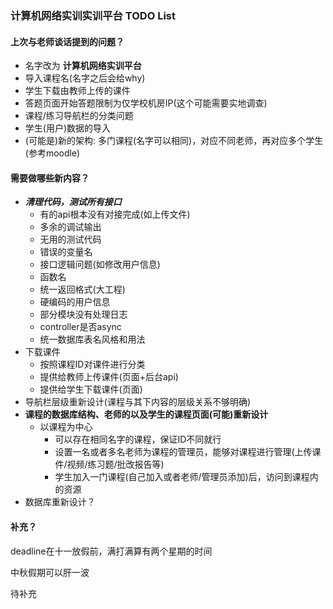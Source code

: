 ### 计算机网络实训实训平台 TODO List

#### 上次与老师谈话提到的问题？

- 名字改为 **计算机网络实训平台**
- 导入课程名(名字之后会给why)
- 学生下载由教师上传的课件
- 答题页面开始答题限制为仅学校机房IP(这个可能需要实地调查)
- 课程/练习导航栏的分类问题
- 学生(用户)数据的导入
- (可能是)新的架构: 多门课程(名字可以相同)，对应不同老师，再对应多个学生(参考moodle)

#### 需要做哪些新内容？

- ***清理代码，测试所有接口***
  - 有的api根本没有对接完成(如上传文件) 
  - 多余的调试输出
  - 无用的测试代码
  - 错误的变量名 
  - 接口逻辑问题(如修改用户信息)
  - 函数名
  - 统一返回格式(大工程)
  - 硬编码的用户信息
  - 部分模块没有处理日志
  - controller是否async
  - 统一数据库表名风格和用法
- 下载课件
  - 按照课程ID对课件进行分类
  - 提供给教师上传课件(页面+后台api)
  - 提供给学生下载课件(页面)
- 导航栏层级重新设计(课程与其下内容的层级关系不够明确)
- **课程的数据库结构、老师的以及学生的课程页面(可能)重新设计**
  - 以课程为中心
    - 可以存在相同名字的课程，保证ID不同就行
    - 设置一名或者多名老师为课程的管理员，能够对课程进行管理(上传课件/视频/练习题/批改报告等)
    - 学生加入一门课程(自己加入或者老师/管理员添加)后，访问到课程内的资源
- 数据库重新设计？



#### 补充？

deadline在十一放假前，满打满算有两个星期的时间

中秋假期可以肝一波

待补充